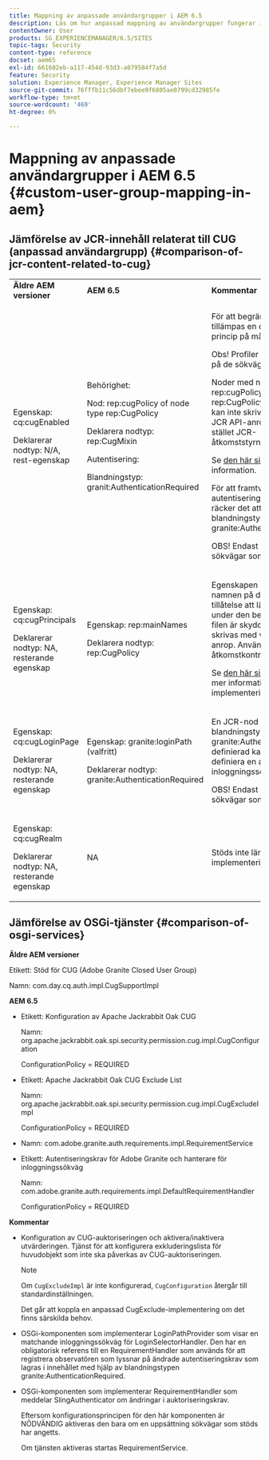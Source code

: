 ```yaml
---
title: Mappning av anpassade användargrupper i AEM 6.5
description: Läs om hur anpassad mappning av användargrupper fungerar i Adobe Experience Manager.
contentOwner: User
products: SG_EXPERIENCEMANAGER/6.5/SITES
topic-tags: Security
content-type: reference
docset: aem65
exl-id: 661602eb-a117-454d-93d3-a079584f7a5d
feature: Security
solution: Experience Manager, Experience Manager Sites
source-git-commit: 76fffb11c56dbf7ebee9f6805ae0799cd32985fe
workflow-type: tm+mt
source-wordcount: '469'
ht-degree: 0%

---
```


# Mappning av anpassade användargrupper i AEM 6.5 {#custom-user-group-mapping-in-aem}

## Jämförelse av JCR-innehåll relaterat till CUG (anpassad användargrupp) {#comparison-of-jcr-content-related-to-cug}

<table>
 <tbody>
  <tr>
   <td><strong>Äldre AEM versioner</strong></td>
   <td><strong>AEM 6.5</strong></td>
   <td><strong>Kommentar</strong></td>
  </tr>
  <tr>
   <td><p>Egenskap: cq:cugEnabled</p> <p>Deklarerar nodtyp: N/A, rest-egenskap</p> </td>
   <td><p>Behörighet:</p> <p>Nod: rep:cugPolicy of node type rep:CugPolicy</p> <p>Deklarera nodtyp: rep:CugMixin</p> <p> </p> <p> </p> <p> </p> Autentisering:</p> <p>Blandningstyp: granit:AuthenticationRequired</p> </td>
   <td><p>För att begränsa läsåtkomst tillämpas en dedikerad CUG-princip på målnoden.</p> <p>Obs! Profiler kan bara tillämpas på de sökvägar som stöds.</p> <p>Noder med namnet rep:cugPolicy och typen rep:CugPolicy är skyddade och kan inte skrivas med vanliga JCR API-anrop. Använd i stället JCR-åtkomststyrningshantering.</p> <p>Se <a href="https://jackrabbit.apache.org/oak/docs/security/authorization/cug.html">den här sidan</a> för mer information.</p> <p>För att framtvinga autentiseringskrav på en nod räcker det att lägga till blandningstypen granite:AuthenticationRequired.</p> <p>OBS! Endast under de sökvägar som stöds.</p> </td>
  </tr>
  <tr>
   <td><p>Egenskap: cq:cugPrincipals</p> <p>Deklarerar nodtyp: NA, resterande egenskap</p> </td>
   <td><p>Egenskap: rep:mainNames</p> <p>Deklarera nodtyp: rep:CugPolicy</p> </td>
   <td><p>Egenskapen som innehåller namnen på de objekt som har tillåtelse att läsa innehållet under den begränsade CUG-filen är skyddad och kan inte skrivas med vanliga JCR API-anrop. Använd i stället JCR-åtkomstkontrollhantering.</p> <p>Se <a href="https://jackrabbit.apache.org/api/2.12/org/apache/jackrabbit/api/security/authorization/PrincipalSetPolicy.html">den här sidan</a> om du vill ha mer information om implementeringen.</p> </td>
  </tr>
  <tr>
   <td><p>Egenskap: cq:cugLoginPage</p> <p>Deklarerar nodtyp: NA, resterande egenskap</p> </td>
   <td><p>Egenskap: granite:loginPath (valfritt)</p> <p>Deklarerar nodtyp: granite:AuthenticationRequired</p> </td>
   <td><p>En JCR-nod som har blandningstypen granite:AuthenticationRequired definierad kan eventuellt definiera en alternativ inloggningssökväg.</p> <p>OBS! Endast under de sökvägar som stöds.</p> </td>
  </tr>
  <tr>
   <td><p>Egenskap: cq:cugRealm</p> <p>Deklarerar nodtyp: NA, resterande egenskap</p> </td>
   <td>NA</td>
   <td>Stöds inte längre med den nya implementeringen.</td>
  </tr>
 </tbody>
</table>

## Jämförelse av OSGi-tjänster {#comparison-of-osgi-services}

**Äldre AEM versioner**

Etikett: Stöd för CUG (Adobe Granite Closed User Group)

Namn: com.day.cq.auth.impl.CugSupportImpl

**AEM 6.5**

* Etikett: Konfiguration av Apache Jackrabbit Oak CUG

  Namn: org.apache.jackrabbit.oak.spi.security.permission.cug.impl.CugConfiguration

  ConfigurationPolicy = REQUIRED

* Etikett: Apache Jackrabbit Oak CUG Exclude List

  Namn: org.apache.jackrabbit.oak.spi.security.permission.cug.impl.CugExcludeImpl

  ConfigurationPolicy = REQUIRED

* Namn: com.adobe.granite.auth.requirements.impl.RequirementService
* Etikett: Autentiseringskrav för Adobe Granite och hanterare för inloggningssökväg

  Namn: com.adobe.granite.auth.requirements.impl.DefaultRequirementHandler

  ConfigurationPolicy = REQUIRED

**Kommentar**

* Konfiguration av CUG-auktoriseringen och aktivera/inaktivera utvärderingen.
Tjänst för att konfigurera exkluderingslista för huvudobjekt som inte ska påverkas av CUG-auktoriseringen.

  >[!NOTE]
  > 
  >Om `CugExcludeImpl` är inte konfigurerad, `CugConfiguration` återgår till standardinställningen.

  Det går att koppla en anpassad CugExclude-implementering om det finns särskilda behov.

* OSGi-komponenten som implementerar LoginPathProvider som visar en matchande inloggningssökväg för LoginSelectorHandler. Den har en obligatorisk referens till en RequirementHandler som används för att registrera observatören som lyssnar på ändrade autentiseringskrav som lagras i innehållet med hjälp av blandningstypen granite:AuthenticationRequired.
* OSGi-komponenten som implementerar RequirementHandler som meddelar SlingAuthenticator om ändringar i auktoriseringskrav.

  Eftersom konfigurationsprincipen för den här komponenten är NÖDVÄNDIG aktiveras den bara om en uppsättning sökvägar som stöds har angetts.

  Om tjänsten aktiveras startas RequirementService.

<!-- nested tables not supported - text above is the table>
<table>
 <tbody>
  <tr>
   <td><strong>Older AEM Versions</strong></td>
   <td><strong>AEM 6.5</strong></td>
   <td><strong>Comments</strong></td>
  </tr>
  <tr>
   <td><p>Label: Adobe Granite Closed User Group (CUG) Support</p> <p>Name: com.day.cq.auth.impl.CugSupportImpl</p> </td>
   <td><p>Label: Apache Jackrabbit Oak CUG Configuration</p> <p>Name: org.apache.jackrabbit.oak.spi.security.authorization.cug.impl.CugConfiguration</p> <p>ConfigurationPolicy = REQUIRED</p> </td>
    <td><p>Label: Apache Jackrabbit Oak CUG Exclude List</p> <p>Name: org.apache.jackrabbit.oak.spi.security.authorization.cug.impl.CugExcludeImpl</p> <p>ConfigurationPolicy = REQUIRED</p> <p> </p> <p> </p> <p> </p> <p> </p> </td>
      </tr>
      <tr>
       <td>Name: com.adobe.granite.auth.requirement.impl.RequirementService</td>
      </tr>
      <tr>
       <td><p>Label: Adobe Granite Authentication Requirement and Login Path Handler</p> <p>Name: com.adobe.granite.auth.requirement.impl.DefaultRequirementHandler</p> <p>ConfigurationPolicy = REQUIRED</p> </td>
      </tr>
     </tbody>
    </table> </td>
   <td>
     <tbody>
      <tr>
       <td>Configuration of the CUG authorization and enable/disable the evaluation.</td>
      </tr>
      <tr>
       <td><p>Service to configure exclusion list of principals which should not be affected by the CUG authorization.</p> <p>NOTE: If the CugExcludeImpl is not configured, the CugConfiguration will fall back to the default.</p> <p>It is possible to plug a custom CugExclude implementation if there are special needs.</p> </td>
      </tr>
      <tr>
       <td>OSGi component implementing LoginPathProvider that exposes a matching login path to the LoginSelectorHandler. It has a mandatory reference to a RequirementHandler which is used to register the observer that listens to changed auth requirements stored in the content by the means of the granite:AuthenticationRequired mixin type. </td>
      </tr>
      <tr>
       <td><p>OSGi component implementing RequirementHandler that notifies the SlingAuthenticator about changes to authrequirements.</p> <p>As configuration policy for this component is REQUIRE it will only be activated if a set of supported paths is specified.</p> <p>Enabling the service will launch the RequirementService.</p> </td>
      </tr>
     </tbody>
     </td>
  </tr>
  <tr>
   <td> </td>
   <td> </td>
   <td> </td>
  </tr>
  <tr>
   <td> </td>
   <td> </td>
   <td> </td>
  </tr>
  <tr>
   <td> </td>
   <td> </td>
   <td> </td>
  </tr>
 </tbody>
</table>
-->
